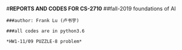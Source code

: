#**REPORTS AND CODES FOR CS-2710**
##fall-2019	foundations of AI

	###author: Frank Lu (卢书宇)

	###all codes are in python3.6

	*HW1-11/09 PUZZLE-8 problem*